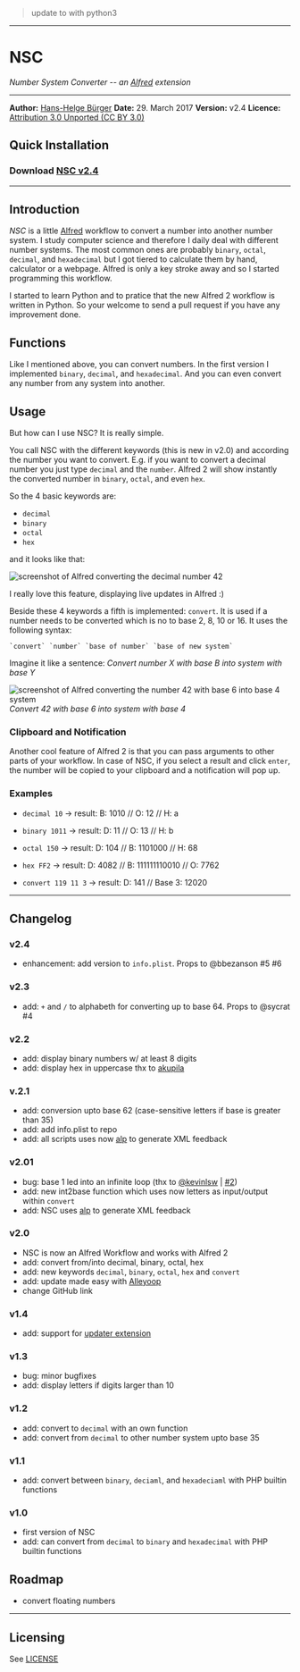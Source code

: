 
> update to with python3
----------------------------------------------------------------------------------
# NSC
*Number System Converter -- an [Alfred](http://www.alfredapp.com/) extension*
* * *

**Author:** [Hans-Helge B&uuml;rger](http://www.hanshelgebuerger.de "Hans-Helge Bürger - Webpage")
**Date:** 29. March 2017
**Version:** v2.4
**Licence:** [Attribution 3.0 Unported (CC BY 3.0)](http://creativecommons.org/licenses/by/3.0/ "Attribution 3.0 Unported (CC BY 3.0)")

## Quick Installation
### Download [NSC v2.4](https://github.com/obstschale/NSC/raw/alfredextension/nsc-v2.4.alfredworkflow)


---
## Introduction

*NSC* is a little [Alfred](http://www.alfredapp.com/) workflow to convert a number into another number system. I study computer science and therefore I daily deal with different number systems. The most common ones are probably `binary`, `octal`, `decimal`, and `hexadecimal` but I got tiered to calculate them by hand, calculator or a webpage. Alfred is only a key stroke away and so I started programming this workflow.


I started to learn Python and to pratice that the new Alfred 2 workflow is written in Python. So your welcome to send a pull request if you have any improvement done.

## Functions

Like I mentioned above, you can convert numbers. In the first version I implemented `binary`, `decimal`, and `hexadecimal`. And you can even convert any number from any system into another.

## Usage

But how can I use NSC? It is really simple.

You call NSC with the different keywords (this is new in v2.0) and according the number you want to convert. E.g. if you want to convert a decimal number you just type `decimal` and the `number`. Alfred 2 will show instantly the converted number in `binary`, `octal`, and even `hex`.

So the 4 basic keywords are:

* `decimal`
* `binary`
* `octal`
* `hex`

and it looks like that:

![screenshot of Alfred converting the decimal number 42](img/README_decimal.png)

I really love this feature, displaying live updates in Alfred :)

Beside these 4 keywords a fifth is implemented: `convert`. It is used if a number needs to be converted which is no to base 2, 8, 10 or 16. It uses the following syntax:

	`convert` `number` `base of number` `base of new system`

Imagine it like a sentence: _Convert number X with base B into system with base Y_

![screenshot of Alfred converting the number 42 with base 6 into base 4 system](img/README_convert.png)
_Convert 42 with base 6 into system with base 4_

### Clipboard and Notification
Another cool feature of Alfred 2 is that you can pass arguments to other parts of your workflow. In case of NSC, if you select a result and click `enter`, the number will be copied to your clipboard and a notification will pop up.

### Examples

* `decimal 10` → result: B: 1010 // O: 12 // H: a

* `binary 1011` → result: D: 11 // O: 13 // H: b

* `octal 150` → result: D: 104 // B: 1101000 // H: 68

* `hex FF2` → result: D: 4082 // B: 111111110010 // O: 7762

* `convert 119 11 3` → result: D: 141 // Base 3: 12020

---

## Changelog
### v2.4
* enhancement: add version to `info.plist`. Props to @bbezanson #5 #6

### v2.3
* add: `+` and `/` to alphabeth for converting up to base 64. Props to @sycrat #4

### v2.2
* add: display binary numbers w/ at least 8 digits
* add: display hex in uppercase
thx to [akupila](https://github.com/akupila)

### v.2.1
* add: conversion upto base 62 (case-sensitive letters if base is greater than 35)
* add: add info.plist to repo
* add: all scripts uses now [alp](https://github.com/phyllisstein/alp) to generate XML feedback

### v2.01
* bug: base 1 led into an infinite loop (thx to [@kevinlsw](https://github.com/kevinlsw) | [#2](https://github.com/obstschale/NSC/issues/2))
* add: new int2base function which uses now letters as input/output within `convert`
* add: NSC uses [alp](https://github.com/phyllisstein/alp) to generate XML feedback

### v2.0
* NSC is now an Alfred Workflow and works with Alfred 2
* add: convert from/into decimal, binary, octal, hex
* add: new keywords `decimal`, `binary`, `octal`, `hex` and `convert`
* add: update made easy with [Alleyoop](http://www.alfredforum.com/topic/1582-alleyoop-update-alfred-workflows/)
* change GitHub link


### v1.4
* add: support for [updater extension](http://jdfwarrior.tumblr.com/updater)

### v1.3
* bug: minor bugfixes
* add: display letters if digits larger than 10

### v1.2
* add: convert to `decimal` with an own function
* add: convert from `decimal` to other number system upto base 35

### v1.1
* add: convert between `binary`, `deciaml`, and  `hexadeciaml` with PHP builtin functions

### v1.0
* first version of NSC
* add: can convert from `decimal` to `binary` and `hexadecimal` with PHP builtin functions

## Roadmap
* convert floating numbers

---
## Licensing

See [LICENSE](LICENSE)
